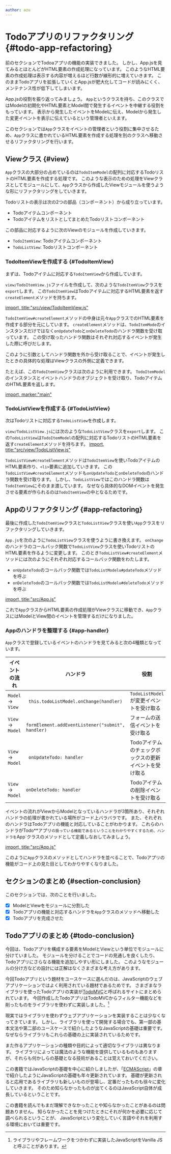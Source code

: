 ```yaml
---
author: azu
---
```


# Todoアプリのリファクタリング {#todo-app-refactoring}

前のセクションでTodoaアプリの機能の実装できました。
しかし、App.jsを見てみるとほとんどがHTML要素の作成処理になっています。
このようなHTML要素の作成処理は表示する内容が増えるほど行数が線形的に増えていきます。
このままTodoアプリを拡張していくとApp.jsが肥大化してコードが読みにくく、メンテナンス性が低下してしまいます。

App.jsの役割を振り返ってみましょう。
`App`というクラスを持ち、このクラスではModelの初期化やHTML要素とModel間で発生するイベントを中継する役割をもっています。
表示から発生したイベントをModelに伝え、Modelから発生した変更イベントを表示に伝えているという管理者といえます。

このセクションでは`App`クラスをイベントの管理者という役割に集中させるため、`App`クラスに書かれているHTML要素を作成する処理を別のクラスへ移動させるリファクタリングを行います。

## Viewクラス {#view}

`App`クラスの大部分の占めているのは`TodoItemModel`の配列に対応するTodoリストのHTML要素を作成する処理です。
このような表示のための処理をViewクラスとしてモジュールにして、`App`クラスから作成したViewモジュールを使うような形にリファクタリングをしていきます。

Todoリストの表示は次の2つの部品（コンポーネント）から成り立っています。

- Todoアイテムコンポーネント
- TodoアイテムをリストとしてまとめたTodoリストコンポーネント

この部品に対応するように次のViewのモジュールを作成していきます。

- `TodoItemView`: Todoアイテムコンポーネント
- `TodoListView`: Todoリストコンポーネント

### TodoItemViewを作成する {#TodoItemView}

まずは、Todoアイテムに対応する`TodoItemView`から作成しています。

`view/TodoItemView.js`ファイルを作成して、次のような`TodoItemView`クラスを`export`します。
この`TodoItemView`はTodoアイテムに対応するHTML要素を返す`createElement`メソッドを持ちます。

[import, title:"src/view/TodoItemView.js"](./create-view/src/view/TodoItemView.js)

`TodoItemView#createElement`メソッドの中身は元々`App`クラスでのHTML要素を作成する部分を元にしています。
`createElement`メソッドは、`TodoItemMode`のインスタンスだけではなく`onUpdateTodo`と`onDeleteTodo`のハンドラ関数を受け取っています。
この受け取ったハンドラ関数はそれぞれ対応するイベントが発生した際に呼びだします。

このように引数としてハンドラ関数を外から受け取ることで、イベントが発生したときの具体的な処理はViewクラスの外側に定義できます。

たとえば、この`TodoItemView`クラスは次のように利用できます。
`TodoItemModel`のインスタンスとイベントハンドラのオブジェクトを受け取り、TodoアイテムのHTML要素を返します。

[import, marker:"main"](./create-view/src/view/TodoItemView.example.js)

### TodoListViewを作成する {#TodoListView}

次はTodoリストに対応する`TodoListView`を作成します。

`view/TodoListView.js`には次のような`TodoListView`クラスを`export`します。
この`TodoListView`は`TodoItemModel`の配列に対応するTodoリストのHTML要素を返す`createElement`メソッドを持ちます。
[import, title:"src/view/TodoListView.js"](./create-view/src/view/TodoListView.js)


`TodoListView#createElement`メソッドは`TodoItemView`を使いTodoアイテムのHTML要素作り、`<li>`要素に追加していきます。
この`TodoListView#createElement`メソッドも`onUpdateTodo`と`onDeleteTodo`のハンドラ関数を受け取ります。
しかし、`TodoListView`ではこのハンドラ関数は`TodoItemView`にそのまま渡しています。
なぜなら具体的なDOMイベントを発生させる要素が作られるのは`TodoItemView`の中となるためです。

## Appのリファクタリング {#app-refactoring}

最後に作成した`TodoItemView`クラスと`TodoListView`クラスを使い`App`クラスをリファクタリングしていきます。

`App.js`を次のように`TodoListView`クラスを使うように書き換えます。
`onChange`のハンドラのコールバック関数で`TodoListView`クラスを使いTodoリストのHTML要素を作るように変更します。
このとき`TodoListView#createElement`メソッドには次のようにそれぞれ対応するコールバック関数をわたします。

- `onUpdateTodo`のコールバック関数では`TodoListModelu#pdateTodo`メソッドを呼ぶ
- `onDeleteTodo`のコールバック関数では`TodoListModelu#deleteTodo`メソッドを呼ぶ

[import, title:"src/App.js"](./create-view/src/App.js)

これで`App`クラスからHTML要素の作成処理がViewクラスに移動でき、`App`クラスにはModelとView間のイベントを管理するだけになりました。

### Appのハンドラを整理する {#app-handler}

`App`クラスで登録しているイベントのハンドラを見てみると次の4種類となっています。

| イベントの流れ    | ハンドラ                                           | 役割                                    |
| ----------------- | -------------------------------------------------- | --------------------------------------- |
| `Model` -> `View` | ` this.todoListModel.onChange(handler)`            | `TodoListModel`が変更イベントを受け取る |
| `View` -> `Model` | ` formElement.addEventListener("submit", handler)` | フォームの送信イベントを受け取る        |
| `View` -> `Model` | ` onUpdateTodo: handler`                           | Todoアイテムのチェックボックスの更新イベントを受け取る    |
| `View` -> `Model` | `onDeleteTodo: handler`                            | Todoアイテムの削除イベントを受け取る    |

イベントの流れがViewからModelとなっているハンドラが3箇所あり、それぞれハンドラの処理が書かれている場所がコード上バラバラです。
また、それぞれのハンドラはTodoアプリの機能と対応していることがわかります。
これらのハンドラがTodo**アプリ`の扱っている機能であるということをわかりやすくするため、ハンドラを`App`クラスのメソッドとして定義しなおしてみましょう。

[import, title:"src/App.js"](./final/src/App.js)

このように`App`クラスのメソッドとしてハンドラを並べることで、Todoアプリの機能がコード上の見た目としてわかりやすくなりました。

## セクションのまとめ {#section-conclusion}

このセクションでは、次のことを行いました。

- [x] ModelとViewをモジュールに分割した
- [x] Todoアプリの機能と対応するハンドラを`App`クラスのメソッドへ移動した
- [x] Todoアプリを完成させた

## Todoアプリのまとめ {#todo-conclusion}

今回は、Todoアプリを構成する要素をModelとViewという単位でモジュールに分けていました。
モジュールを分けることでコードの見通しを良くしたり、Todoアプリにさらなる機能を追加しやすい形にしました。
このようなモジュールの分け方などの設計には正解はなくさまざまな考え方があります。

今回Todoアプリという題材をユースケースに選んだのは、JavaScriptのウェブアプリケーションではよく利用されている題材であるためです。
さまざまなライブラリを使ったTodoアプリの実装が[TodoMVC][]と呼ばれるサイトにまとめられています。
今回作成したTodoアプリはTodoMVCからフィルター機能などを削ったものをライブラリを使わずに実装しました。[^vanilajs]

現実ではライブラリを使わずウェブアプリケーションを実装することは少なくなってきています。
しかし、ライブラリを使って開発する場合でも、第一部の基本文法や第二部のユースケースで紹介したようなJavaScriptの基礎は重要です。
なぜならライブラリもこれらの基礎の上に実装されているためです。

また作るアプリケーションの種類や目的によって適切なライブラリは異なります。
ライブラリによっては魔法のような機能を提供しているものもありますが、それらも何かしらの基礎となる技術があることは覚えておいてください。

この書籍ではJavaScriptの基礎を中心に紹介しましたが、「[ECMAScript][]」の章で紹介したようにJavaScriptの基礎も年々更新されています。
基礎が更新されると応用であるライブラリも新しいものが登場し、定番だったものも徐々に変化していきます。
そのため知らなかったものが出てくるのはJavaScript自体が成長しているということです。

この書籍を読んでもまだ理解できなかったことや知らなかったことがあるのは問題ありません。
知らなかったことを見つけたときにそれが何かを必要に応じて調べられるということが、
JavaScriptという変化していく言語やそれを利用する環境においては重要です。


[TodoMVC]: http://todomvc.com/
[ECMAScript]: ../../basic/ecmascript/README.md

[^vanilajs]: ライブラリやフレームワークをつかわずに実装したJavaScriptをVanilla JSと呼ぶことがあります。
